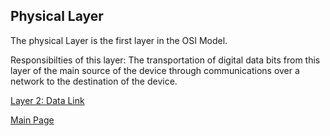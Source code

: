 ## Physical Layer 
The physical Layer is the first layer in the OSI Model. 

Responsibilties of this layer: The transportation of digital data bits from this layer of the main source of the device through communications over a network to the destination of the device.

[Layer 2: Data Link](https://github.com/HaileyJessee/FinalProject-OSI/blob/main/DataLinkLayer.md)

[Main Page](https://github.com/HaileyJessee/FinalProject-OSI)

